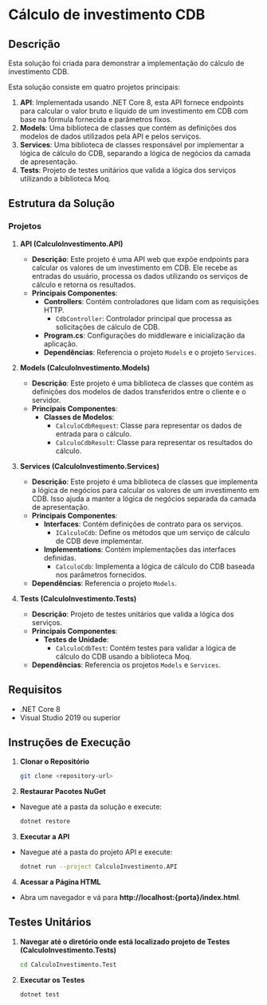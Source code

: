 # Cálculo de investimento CDB

## Descrição
Esta solução foi criada para demonstrar a implementação do cálculo de investimento CDB.

Esta solução consiste em quatro projetos principais:

1. **API**: Implementada usando .NET Core 8, esta API fornece endpoints para calcular o valor bruto e líquido de um investimento em CDB com base na fórmula fornecida e parâmetros fixos.
2. **Models**: Uma biblioteca de classes que contém as definições dos modelos de dados utilizados pela API e pelos serviços.
3. **Services**: Uma biblioteca de classes responsável por implementar a lógica de cálculo do CDB, separando a lógica de negócios da camada de apresentação.
4. **Tests**: Projeto de testes unitários que valida a lógica dos serviços utilizando a biblioteca Moq.

## Estrutura da Solução

### Projetos

1. **API (CalculoInvestimento.API)**
   - **Descrição**: Este projeto é uma API web que expõe endpoints para calcular os valores de um investimento em CDB. Ele recebe as entradas do usuário, processa os dados utilizando os serviços de cálculo e retorna os resultados.
   - **Principais Componentes**:
     - **Controllers**: Contém controladores que lidam com as requisições HTTP.
       - `CdbController`: Controlador principal que processa as solicitações de cálculo de CDB.
     - **Program.cs**: Configurações do middleware e inicialização da aplicação.
     - **Dependências**: Referencia o projeto `Models` e o projeto `Services`.

2. **Models (CalculoInvestimento.Models)**
   - **Descrição**: Este projeto é uma biblioteca de classes que contém as definições dos modelos de dados transferidos entre o cliente e o servidor.
   - **Principais Componentes**:
     - **Classes de Modelos**:
       - `CalculoCdbRequest`: Classe para representar os dados de entrada para o cálculo.
       - `CalculoCdbResult`: Classe para representar os resultados do cálculo.

3. **Services (CalculoInvestimento.Services)**
   - **Descrição**: Este projeto é uma biblioteca de classes que implementa a lógica de negócios para calcular os valores de um investimento em CDB. Isso ajuda a manter a lógica de negócios separada da camada de apresentação.
   - **Principais Componentes**:
     - **Interfaces**: Contém definições de contrato para os serviços.
       - `ICalculoCdb`: Define os métodos que um serviço de cálculo de CDB deve implementar.
     - **Implementations**: Contém implementações das interfaces definidas.
       - `CalculoCdb`: Implementa a lógica de cálculo do CDB baseada nos parâmetros fornecidos.
   - **Dependências**: Referencia o projeto `Models`.

4. **Tests (CalculoInvestimento.Tests)**
   - **Descrição**: Projeto de testes unitários que valida a lógica dos serviços.
   - **Principais Componentes**:
     - **Testes de Unidade**:
       - `CalculoCdbTest`: Contém testes para validar a lógica de cálculo do CDB usando a biblioteca Moq.
   - **Dependências**: Referencia os projetos `Models` e `Services`.

## Requisitos
- .NET Core 8
- Visual Studio 2019 ou superior

## Instruções de Execução

1. **Clonar o Repositório**
   ```bash
   git clone <repository-url>

2. **Restaurar Pacotes NuGet**
- Navegue até a pasta da solução e execute:
    ```bash
    dotnet restore

3. **Executar a API**
- Navegue até a pasta do projeto API e execute:
    ```bash
    dotnet run --project CalculoInvestimento.API

4. **Acessar a Página HTML**
- Abra um navegador e vá para **http://localhost:{porta}/index.html**.

## Testes Unitários

1. **Navegar até o diretório onde está localizado projeto de Testes (CalculoInvestimento.Tests)**
    ```bash
    cd CalculoInvestimento.Test

2. **Executar os Testes**
    ```bash
    dotnet test
    

